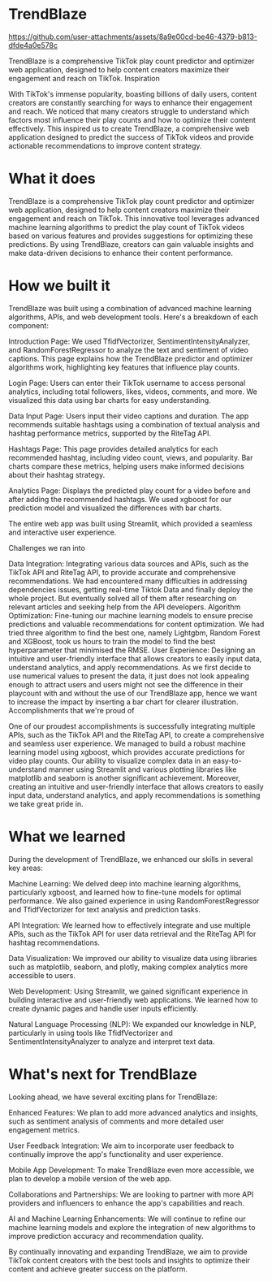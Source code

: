 
# TrendBlaze

https://github.com/user-attachments/assets/8a9e00cd-be46-4379-b813-dfde4a0e578c


TrendBlaze is a comprehensive TikTok play count predictor and optimizer web application, designed to help content creators maximize their engagement and reach on TikTok.
Inspiration

With TikTok's immense popularity, boasting billions of daily users, content creators are constantly searching for ways to enhance their engagement and reach. We noticed that many creators struggle to understand which factors most influence their play counts and how to optimize their content effectively. This inspired us to create TrendBlaze, a comprehensive web application designed to predict the success of TikTok videos and provide actionable recommendations to improve content strategy.

# What it does

TrendBlaze is a comprehensive TikTok play count predictor and optimizer web application, designed to help content creators maximize their engagement and reach on TikTok. This innovative tool leverages advanced machine learning algorithms to predict the play count of TikTok videos based on various features and provides suggestions for optimizing these predictions. By using TrendBlaze, creators can gain valuable insights and make data-driven decisions to enhance their content performance.

# How we built it

TrendBlaze was built using a combination of advanced machine learning algorithms, APIs, and web development tools. Here's a breakdown of each component:

Introduction Page: We used TfidfVectorizer, SentimentIntensityAnalyzer, and RandomForestRegressor to analyze the text and sentiment of video captions. This page explains how the TrendBlaze predictor and optimizer algorithms work, highlighting key features that influence play counts.

Login Page: Users can enter their TikTok username to access personal analytics, including total followers, likes, videos, comments, and more. We visualized this data using bar charts for easy understanding.

Data Input Page: Users input their video captions and duration. The app recommends suitable hashtags using a combination of textual analysis and hashtag performance metrics, supported by the RiteTag API.

Hashtags Page: This page provides detailed analytics for each recommended hashtag, including video count, views, and popularity. Bar charts compare these metrics, helping users make informed decisions about their hashtag strategy.

Analytics Page: Displays the predicted play count for a video before and after adding the recommended hashtags. We used xgboost for our prediction model and visualized the differences with bar charts.

The entire web app was built using Streamlit, which provided a seamless and interactive user experience.

Challenges we ran into

Data Integration: Integrating various data sources and APIs, such as the TikTok API and RiteTag API, to provide accurate and comprehensive recommendations. We had encountered many difficulties in addressing dependencies issues, getting real-time Tiktok Data and finally deploy the whole project. But eventually solved all of them after researching on relevant articles and seeking help from the API developers.
Algorithm Optimization: Fine-tuning our machine learning models to ensure precise predictions and valuable recommendations for content optimization. We had tried three algorithm to find the best one, namely Lightgbm, Random Forest and XGBoost, took us hours to train the model to find the best hyperparameter that minimised the RMSE.
User Experience: Designing an intuitive and user-friendly interface that allows creators to easily input data, understand analytics, and apply recommendations. As we first decide to use numerical values to present the data, it just does not look appealing enough to attract users and users might not see the difference in their playcount with and without the use of our TrendBlaze app, hence we want to increase the impact by inserting a bar chart for clearer illustration.
Accomplishments that we're proud of

One of our proudest accomplishments is successfully integrating multiple APIs, such as the TikTok API and the RiteTag API, to create a comprehensive and seamless user experience. We managed to build a robust machine learning model using xgboost, which provides accurate predictions for video play counts. Our ability to visualize complex data in an easy-to-understand manner using Streamlit and various plotting libraries like matplotlib and seaborn is another significant achievement. Moreover, creating an intuitive and user-friendly interface that allows creators to easily input data, understand analytics, and apply recommendations is something we take great pride in.

# What we learned

During the development of TrendBlaze, we enhanced our skills in several key areas:

Machine Learning: We delved deep into machine learning algorithms, particularly xgboost, and learned how to fine-tune models for optimal performance. We also gained experience in using RandomForestRegressor and TfidfVectorizer for text analysis and prediction tasks.

API Integration: We learned how to effectively integrate and use multiple APIs, such as the TikTok API for user data retrieval and the RiteTag API for hashtag recommendations.

Data Visualization: We improved our ability to visualize data using libraries such as matplotlib, seaborn, and plotly, making complex analytics more accessible to users.

Web Development: Using Streamlit, we gained significant experience in building interactive and user-friendly web applications. We learned how to create dynamic pages and handle user inputs efficiently.

Natural Language Processing (NLP): We expanded our knowledge in NLP, particularly in using tools like TfidfVectorizer and SentimentIntensityAnalyzer to analyze and interpret text data.

# What's next for TrendBlaze

Looking ahead, we have several exciting plans for TrendBlaze:

Enhanced Features: We plan to add more advanced analytics and insights, such as sentiment analysis of comments and more detailed user engagement metrics.

User Feedback Integration: We aim to incorporate user feedback to continually improve the app's functionality and user experience.

Mobile App Development: To make TrendBlaze even more accessible, we plan to develop a mobile version of the web app.

Collaborations and Partnerships: We are looking to partner with more API providers and influencers to enhance the app's capabilities and reach.

AI and Machine Learning Enhancements: We will continue to refine our machine learning models and explore the integration of new algorithms to improve prediction accuracy and recommendation quality.

By continually innovating and expanding TrendBlaze, we aim to provide TikTok content creators with the best tools and insights to optimize their content and achieve greater success on the platform.

